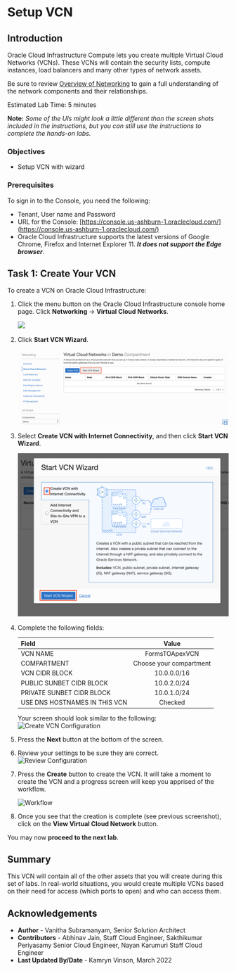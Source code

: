 # Setup VCN


## Introduction

Oracle Cloud Infrastructure Compute lets you create multiple Virtual Cloud Networks (VCNs). These VCNs will contain the security lists, compute instances, load balancers and many other types of network assets.

Be sure to review [Overview of Networking](https://docs.cloud.oracle.com/iaas/Content/Network/Concepts/overview.htm) to gain a full understanding of the network components and their relationships.

Estimated Lab Time: 5 minutes

**Note:** *Some of the UIs might look a little different than the screen shots included in the instructions, but you can still use the instructions to complete the hands-on labs.*

### Objectives

* Setup VCN with wizard

### Prerequisites

To sign in to the Console, you need the following:

- Tenant, User name and Password
- URL for the Console: [https://console.us-ashburn-1.oraclecloud.com/](https://console.us-ashburn-1.oraclecloud.com/)
- Oracle Cloud Infrastructure supports the latest versions of Google Chrome, Firefox and Internet Explorer 11. ***It does not support the Edge browser***.

## Task 1: Create Your VCN

To create a VCN on Oracle Cloud Infrastructure:

1. Click the menu button on the Oracle Cloud Infrastructure console home page. Click **Networking** -> **Virtual Cloud Networks**.

	![](https://raw.githubusercontent.com/oracle/learning-library/master/common/images/new-console-backup/networking-vcn.png " ")

2. Click **Start VCN Wizard**.

    ![Click Start VCN Wizard](images/vcn-wizard.png)

2. Select **Create VCN with Internet Connectivity**, and then click **Start VCN Wizard**.

    ![Start VCN Wizard](images/start-vcn.png)

3. Complete the following fields:

    |                  **Field**              |    **Value**  |
    |----------------------------------------|:------------:|
    |VCN NAME |FormsTOApexVCN|
    |COMPARTMENT |  Choose your compartment
    |VCN CIDR BLOCK|10.0.0.0/16|
    |PUBLIC SUNBET CIDR BLOCK|10.0.2.0/24|
    |PRIVATE SUNBET CIDR BLOCK|10.0.1.0/24|
    |USE DNS HOSTNAMES IN THIS VCN| Checked|

    Your screen should look similar to the following:
    ![Create VCN Configuration](images/setupVCN3.png)

4. Press the **Next** button at the bottom of the screen.

5. Review your settings to be sure they are correct.
    ![Review Configuration](images/setupVCN4.png)


6. Press the **Create** button to create the VCN. It will take a moment to create the VCN and a progress screen will keep you apprised of the workflow.

    ![Workflow](images/workflow.png)

7. Once you see that the creation is complete (see previous screenshot), click on the **View Virtual Cloud Network** button.

You may now **proceed to the next lab**.


## Summary

This VCN will contain all of the other assets that you will create during this set of labs. In real-world situations, you would create multiple VCNs based on their need for access (which ports to open) and who can access them.

## Acknowledgements

 - **Author** -  Vanitha Subramanyam, Senior Solution Architect
 - **Contributors** - Abhinav Jain, Staff Cloud Engineer, Sakthikumar Periyasamy Senior Cloud Engineer, Nayan Karumuri Staff Cloud Engineer
 - **Last Updated By/Date** - Kamryn Vinson, March 2022
